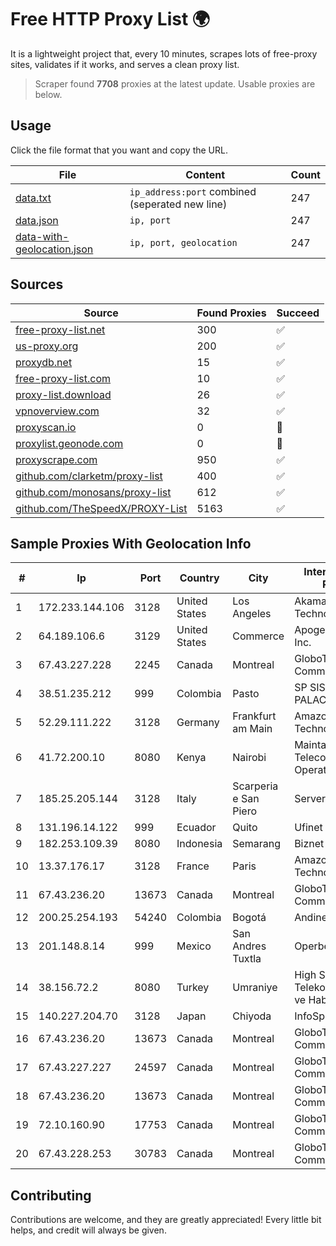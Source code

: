 
# Free HTTP Proxy List 🌍

It is a lightweight project that, every 10 minutes, scrapes lots of free-proxy sites, validates if it works, and serves a clean proxy list.


> Scraper found **7708** proxies at the latest update. Usable proxies are below.

## Usage

Click the file format that you want and copy the URL.


|File|Content|Count|
|----|-------|-----|
|[data.txt](https://raw.githubusercontent.com/themiralay/Proxy-List-World/master/data.txt)|`ip_address:port` combined (seperated new line)|247|
|[data.json](https://raw.githubusercontent.com/themiralay/Proxy-List-World/master/data.json)|`ip, port`|247|
|[data-with-geolocation.json](https://raw.githubusercontent.com/themiralay/Proxy-List-World/master/data-with-geolocation.json)|`ip, port, geolocation`|247|

## Sources

|Source|Found Proxies|Succeed|
|------|-------------|-------|
|[free-proxy-list.net](https://free-proxy-list.net)|300|✅|
|[us-proxy.org](https://www.us-proxy.org)|200|✅|
|[proxydb.net](http://proxydb.net)|15|✅|
|[free-proxy-list.com](https://free-proxy-list.com/?page=&port=&type%5B%5D=http&type%5B%5D=https&up_time=0&search=Search)|10|✅|
|[proxy-list.download](https://www.proxy-list.download/HTTP)|26|✅|
|[vpnoverview.com](https://vpnoverview.com/privacy/anonymous-browsing/free-proxy-servers)|32|✅|
|[proxyscan.io](https://www.proxyscan.io)|0|🚫|
|[proxylist.geonode.com](https://proxylist.geonode.com/api/proxy-list?limit=300&page=1&sort_by=lastChecked&sort_type=desc&protocols=http,https)|0|🚫|
|[proxyscrape.com](https://api.proxyscrape.com/v2/?request=displayproxies&protocol=http&timeout=10000&country=all&ssl=all&anonymity=all)|950|✅|
|[github.com/clarketm/proxy-list](https://raw.githubusercontent.com/clarketm/proxy-list/master/proxy-list-raw.txt)|400|✅|
|[github.com/monosans/proxy-list](https://raw.githubusercontent.com/monosans/proxy-list/main/proxies/http.txt)|612|✅|
|[github.com/TheSpeedX/PROXY-List](https://raw.githubusercontent.com/TheSpeedX/PROXY-List/master/http.txt)|5163|✅|


## Sample Proxies With Geolocation Info

|#|Ip|Port|Country|City|Internet Service Provider|
|-|--|----|-------|----|-------------------------|
|1|172.233.144.106|3128|United States|Los Angeles|Akamai Technologies, Inc.|
|2|64.189.106.6|3129|United States|Commerce|Apogee Telecom Inc.|
|3|67.43.227.228|2245|Canada|Montreal|GloboTech Communications|
|4|38.51.235.212|999|Colombia|Pasto|SP SISTEMAS PALACIOS LTDA|
|5|52.29.111.222|3128|Germany|Frankfurt am Main|Amazon Technologies Inc.|
|6|41.72.200.10|8080|Kenya|Nairobi|Maintainer Liquid Telecommunications Operations Limited|
|7|185.25.205.144|3128|Italy|Scarperia e San Piero|Servereasy Italy|
|8|131.196.14.122|999|Ecuador|Quito|Ufinet Panama S.A.|
|9|182.253.109.39|8080|Indonesia|Semarang|Biznet Metronet|
|10|13.37.176.17|3128|France|Paris|Amazon Technologies Inc.|
|11|67.43.236.20|13673|Canada|Montreal|GloboTech Communications|
|12|200.25.254.193|54240|Colombia|Bogotá|Andinet ON Line|
|13|201.148.8.14|999|Mexico|San Andres Tuxtla|Operbes|
|14|38.156.72.2|8080|Turkey|Umraniye|High Speed Telekomunikasyon ve Hab. Hiz. Ltd. Sti.|
|15|140.227.204.70|3128|Japan|Chiyoda|InfoSphere|
|16|67.43.236.20|13673|Canada|Montreal|GloboTech Communications|
|17|67.43.227.227|24597|Canada|Montreal|GloboTech Communications|
|18|67.43.236.20|13673|Canada|Montreal|GloboTech Communications|
|19|72.10.160.90|17753|Canada|Montreal|GloboTech Communications|
|20|67.43.228.253|30783|Canada|Montreal|GloboTech Communications|



## Contributing

Contributions are welcome, and they are greatly appreciated! Every
little bit helps, and credit will always be given.

